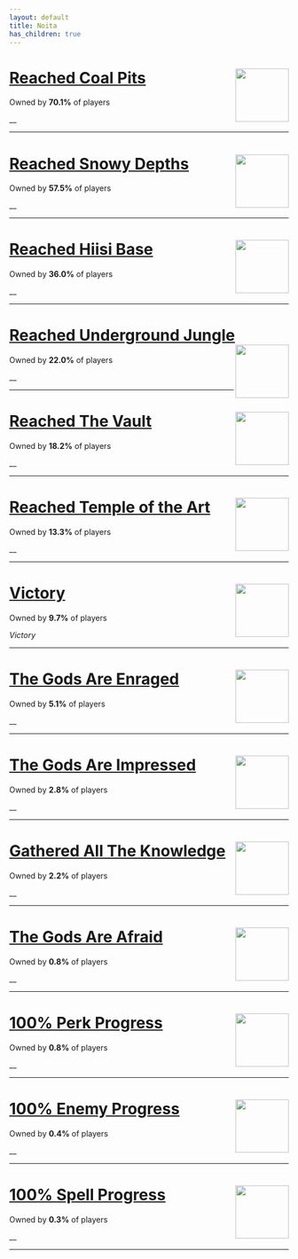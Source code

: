 ```yaml
---
layout: default
title: Noita
has_children: true
---
```


# [Reached Coal Pits](achievements/Reached_Coal_Pits.md) <img align="right" src="https://cdn.cloudflare.steamstatic.com/steamcommunity/public/images/apps/881100/758f9b900906a4dd07fc120aba01daf5e3851045.jpg" width="96" height="96">

Owned by **70.1%** of players

__

---

# [Reached Snowy Depths](achievements/Reached_Snowy_Depths.md) <img align="right" src="https://cdn.cloudflare.steamstatic.com/steamcommunity/public/images/apps/881100/84d2845edbfe01a27b855f235023d7ea5f3e770a.jpg" width="96" height="96">

Owned by **57.5%** of players

__

---

# [Reached Hiisi Base](achievements/Reached_Hiisi_Base.md) <img align="right" src="https://cdn.cloudflare.steamstatic.com/steamcommunity/public/images/apps/881100/c219c3651fcf6dd48c3db6fbbbbd18a39c397697.jpg" width="96" height="96">

Owned by **36.0%** of players

__

---

# [Reached Underground Jungle](achievements/Reached_Underground_Jungle.md) <img align="right" src="https://cdn.cloudflare.steamstatic.com/steamcommunity/public/images/apps/881100/5183ddeee913f877125231433214d75809f2721b.jpg" width="96" height="96">

Owned by **22.0%** of players

__

---

# [Reached The Vault](achievements/Reached_The_Vault.md) <img align="right" src="https://cdn.cloudflare.steamstatic.com/steamcommunity/public/images/apps/881100/7e66ed4b29a19b4fbe2a7ef4f7384aabaad2f57a.jpg" width="96" height="96">

Owned by **18.2%** of players

__

---

# [Reached Temple of the Art](achievements/Reached_Temple_of_the_Art.md) <img align="right" src="https://cdn.cloudflare.steamstatic.com/steamcommunity/public/images/apps/881100/326dc54c8eb0c61eb48d48bda09bd3fe5c7f3521.jpg" width="96" height="96">

Owned by **13.3%** of players

__

---

# [Victory](achievements/Victory.md) <img align="right" src="https://cdn.cloudflare.steamstatic.com/steamcommunity/public/images/apps/881100/0ce1e76c000037efd33d90d20bfa1b8c373b2e3a.jpg" width="96" height="96">

Owned by **9.7%** of players

_Victory_

---

# [The Gods Are Enraged](achievements/The_Gods_Are_Enraged.md) <img align="right" src="https://cdn.cloudflare.steamstatic.com/steamcommunity/public/images/apps/881100/1c0696634744b2caceaff11b4de1ab0dcf7ab4a7.jpg" width="96" height="96">

Owned by **5.1%** of players

__

---

# [The Gods Are Impressed](achievements/The_Gods_Are_Impressed.md) <img align="right" src="https://cdn.cloudflare.steamstatic.com/steamcommunity/public/images/apps/881100/b9aae70a7f07ca96cb9f531bff48119611e0227d.jpg" width="96" height="96">

Owned by **2.8%** of players

__

---

# [Gathered All The Knowledge](achievements/Gathered_All_The_Knowledge.md) <img align="right" src="https://cdn.cloudflare.steamstatic.com/steamcommunity/public/images/apps/881100/c888cdb9375f8dc2a7ef516ddfb7f2822917aecb.jpg" width="96" height="96">

Owned by **2.2%** of players

__

---

# [The Gods Are Afraid](achievements/The_Gods_Are_Afraid.md) <img align="right" src="https://cdn.cloudflare.steamstatic.com/steamcommunity/public/images/apps/881100/08794789c5e8c3f1f85e3993fb36a4b49ac29b91.jpg" width="96" height="96">

Owned by **0.8%** of players

__

---

# [100% Perk Progress](achievements/100__Perk_Progress.md) <img align="right" src="https://cdn.cloudflare.steamstatic.com/steamcommunity/public/images/apps/881100/4a730e833b0b3d1c626ea5036db56e81054b7d7b.jpg" width="96" height="96">

Owned by **0.8%** of players

__

---

# [100% Enemy Progress](achievements/100__Enemy_Progress.md) <img align="right" src="https://cdn.cloudflare.steamstatic.com/steamcommunity/public/images/apps/881100/18c76ae26e6cb5c0743863e8e31a45b203ce7fa9.jpg" width="96" height="96">

Owned by **0.4%** of players

__

---

# [100% Spell Progress](achievements/100__Spell_Progress.md) <img align="right" src="https://cdn.cloudflare.steamstatic.com/steamcommunity/public/images/apps/881100/fc37560f3506ab3cfd5e4f5513d6c8c2885a40ec.jpg" width="96" height="96">

Owned by **0.3%** of players

__

---

